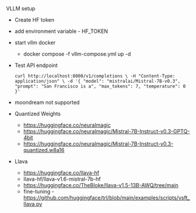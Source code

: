 VLLM setup

- Create HF token

- add environment variable - HF_TOKEN

- start vllm docker 
	- docker compose -f vllm-compose.yml up -d

- Test API endpoint 

	`
	curl http://localhost:8000/v1/completions \
	-H "Content-Type: application/json" \
	-d '{
	  "model": "mistralai/Mistral-7B-v0.3",
	  "prompt": "San Francisco is a",
	  "max_tokens": 7,
	  "temperature": 0
	}'
	`


- moondream not supported


- Quantized Weights
  - https://huggingface.co/neuralmagic
  - https://huggingface.co/neuralmagic/Mistral-7B-Instruct-v0.3-GPTQ-4bit
  - https://huggingface.co/neuralmagic/Mistral-7B-Instruct-v0.3-quantized.w8a16

- Llava
  - https://huggingface.co/llava-hf
  - llava-hf/llava-v1.6-mistral-7b-hf
  - https://huggingface.co/TheBloke/llava-v1.5-13B-AWQ/tree/main
  - fine-tuning - https://github.com/huggingface/trl/blob/main/examples/scripts/vsft_llava.py

